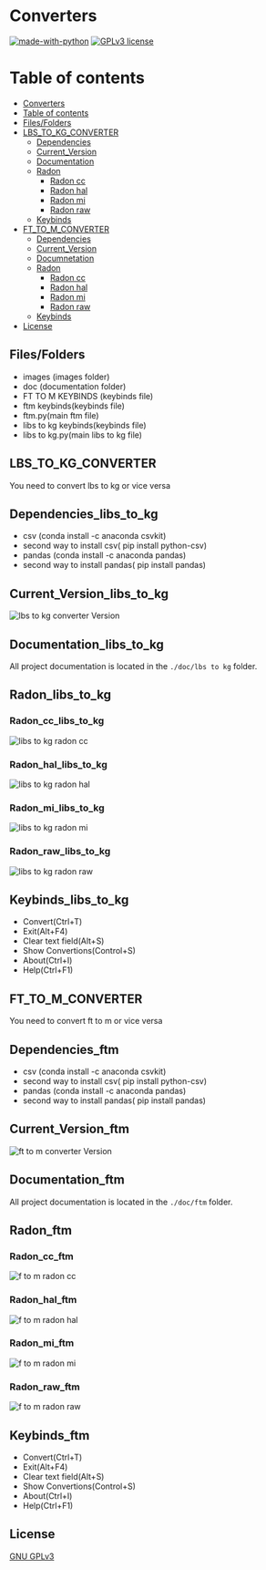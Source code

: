 # Converters


[![made-with-python](https://img.shields.io/badge/Made%20with-Python-1f425f.svg)](https://www.python.org/) [![GPLv3 license](https://img.shields.io/badge/License-GPLv3-blue.svg)](http://perso.crans.org/besson/LICENSE.html)

# Table of contents
<!--ts-->
  * [Converters](#Converters)
  * [Table of contents](#Table_of_contents)
  * [Files/Folders](#Files/Folders)
  * [LBS_TO_KG_CONVERTER](#LBS_TO_KG_CONVERTER)
    * [Dependencies](#Dependencies_libs_to_kg)
    * [Current_Version](#Current_Version_libs_to_kg)
    * [Documentation](#Documentation_libs_to_kg)
    * [Radon](#Radon_libs_to_kg)
      * [Radon cc](#Radon_cc_libs_to_kg)
      * [Radon hal](#Radon_hal_libs_to_kg)
      * [Radon mi](#Radon_mi_libs_to_kg)
      * [Radon raw](#Radon_raw_libs_to_kg)
    * [Keybinds](#Keybinds_libs_to_kg)
  * [FT_TO_M_CONVERTER](#FT_TO_M_CONVERTER)
    * [Dependencies](#Dependencies_ftm)
    * [Current_Version](#Current_Version_ftm)
    * [Documnetation](#Documentation_ftm)
    * [Radon](#Radon_ftm)
      * [Radon cc](#Radon_cc_ftm)
      * [Radon hal](#Radon_hal_ftm)
      * [Radon mi](#Radon_mi_ftm)
      * [Radon raw](#Radon_raw_ftm)
    * [Keybinds](#Keybinds_ftm)
  * [License](#License)
<!--te-->


## Files/Folders
<ul>
  <li> images (images folder) </li>
  <li> doc (documentation folder) </li>
  <li> FT TO M KEYBINDS (keybinds file) </li>
  <li> ftm keybinds(keybinds file) </li>
  <li> ftm.py(main ftm file) </li>
  <li> libs to kg keybinds(keybinds file) </li>
  <li> libs to kg.py(main libs to kg file) </li>
 </ul>

## LBS_TO_KG_CONVERTER

You need to convert lbs to kg or vice versa

## Dependencies_libs_to_kg

<ul>
  <li> csv (conda install -c anaconda csvkit) </li>
  <li> second way to install csv( pip install python-csv) </li>
  <li> pandas (conda install -c anaconda pandas) </li>
  <li> second way to install pandas( pip install pandas) </li>
</ul>

## Current_Version_libs_to_kg

<p><img src ="images/lbs to kg converter.png" title = "lbs to kg converter Version"/> </p>

## Documentation_libs_to_kg

All project documentation is located in the `./doc/lbs to kg`  folder.

## Radon_libs_to_kg

### Radon_cc_libs_to_kg

<p><img src ="images/libs_to_kg radon cc.png" title="libs to kg radon cc"/></p>

### Radon_hal_libs_to_kg

<p><img src ="images/libs_to_kg radon hal.png" title="libs to kg radon hal"/></p>

### Radon_mi_libs_to_kg

<p><img src ="images/libs_to_kg radon mi.png" title="libs to kg radon mi"/></p>

### Radon_raw_libs_to_kg

<p><img src ="images/libs_to_kg radon raw.png" title="libs to kg radon raw"/></p>

## Keybinds_libs_to_kg
<ul>
  <li> Convert(Ctrl+T) </li>
  <li> Exit(Alt+F4) </li>
  <li> Clear text field(Alt+S) </li>
  <li> Show Convertions(Control+S) </li>
  <li> About(Ctrl+I) </li>
  <li> Help(Ctrl+F1) </li>
</ul>

## FT_TO_M_CONVERTER

 You need to convert ft to m or vice versa
 
 ## Dependencies_ftm

 <ul>
  <li> csv (conda install -c anaconda csvkit) </li>
  <li> second way to install csv( pip install python-csv) </li>
  <li> pandas (conda install -c anaconda pandas) </li>
  <li> second way to install pandas( pip install pandas) </li>
</ul>
 
## Current_Version_ftm
 
 <p><img src ="images/ft to m.png" title = "ft to m converter Version"/> </p>

 ## Documentation_ftm

All project documentation is located in the `./doc/ftm`  folder.

 ## Radon_ftm

### Radon_cc_ftm

<p><img src ="images/ftm radon cc.png" title="f to m radon cc"/></p>

### Radon_hal_ftm

<p><img src ="images/ftm radon hal.png" title="f to m radon hal"/></p>

### Radon_mi_ftm

<p><img src ="images/ftm radon mi.png" title="f to m radon mi"/></p>

### Radon_raw_ftm

<p><img src ="images/ftm radon raw.png" title="f to m radon raw"/></p>

## Keybinds_ftm
<ul>
  <li> Convert(Ctrl+T) </li>
  <li> Exit(Alt+F4) </li>
  <li> Clear text field(Alt+S) </li>
  <li> Show Convertions(Control+S) </li>
  <li> About(Ctrl+I) </li>
  <li> Help(Ctrl+F1) </li>
</ul>

 
## License
[GNU GPLv3](https://choosealicense.com/licenses/gpl-3.0/)
